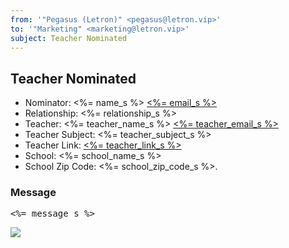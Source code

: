 ```yaml
---
from: '"Pegasus (Letron)" <pegasus@letron.vip>'
to: '"Marketing" <marketing@letron.vip>'
subject: Teacher Nominated
---
```

## Teacher Nominated

- Nominator: <%= name_s %> [<%= email_s %>](<%= email_s %>)
- Relationship: <%= relationship_s %>
- Teacher: <%= teacher_name_s %> [<%= teacher_email_s %>](<%= teacher_email_s %>)
- Teacher Subject: <%= teacher_subject_s %>
- Teacher Link: [<%= teacher_link_s %>](<%= teacher_link_s %>)
- School: <%= school_name_s %>
- School Zip Code: <%= school_zip_code_s %>.

### Message

<pre><%= message_s %></pre>

![](<%= tracking_pixel %>)
